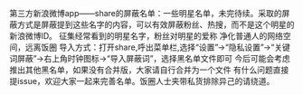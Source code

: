 第三方新浪微博app——share的屏蔽名单：一些明星名单，未完待续。采取的屏蔽方式是屏蔽提到这些名字的内容，可以有效屏蔽粉丝、热搜，而不是这个明星的新浪微博ID。
征集经常看到的明星名字，粉丝对明星的爱称
净化普通人的网络空间，远离饭圈
导入方式：打开share,呼出菜单栏,选择“设置”→“隐私设置”→“关键词屏蔽”→右上角时钟图标→“导入屏蔽词”，选择黑名单文件即可
今后可能会考虑推出其他黑名单，如果没有合并版，大家请自行合并为一个文件
有什么问题直接提issue，欢迎大家一起来完善名单。饭圈人士夹带私货排除异己的请绕道。
